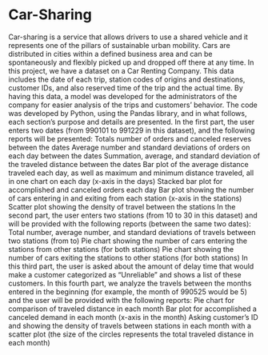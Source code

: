 # Car-Sharing
Car-sharing is a service that allows drivers to use a shared vehicle and it represents one of the pillars of sustainable urban mobility. Cars are distributed in cities within a defined business area and can be spontaneously and flexibly picked up and dropped off there at any time.
In this project, we have a dataset on a Car Renting Company. This data includes the date of each trip, station codes of origins and destinations, customer IDs, and also reserved time of the trip and the actual time.
By having this data, a model was developed for the administrators of the company for easier analysis of the trips and customers’ behavior. The code was developed by Python, using the Pandas library, and in what follows, each section’s purpose and details are presented.
In the first part, the user enters two dates (from 990101 to 991229 in this dataset), and the following reports will be presented:
Totals number of orders and canceled reserves between the dates
Average number and standard deviations of orders on each day between the dates
Summation, average, and standard deviation of the traveled distance between the dates
Bar plot of the average distance traveled each day, as well as maximum and minimum distance traveled, all in one chart on each day (x-axis in the days)
Stacked bar plot for accomplished and canceled orders each day
Bar plot showing the number of cars entering in and exiting from each station (x-axis in the stations)
Scatter plot showing the density of travel between the stations
In the second part, the user enters two stations (from 10 to 30 in this dataset) and will be provided with the following reports (between the same two dates):
Total number, average number, and standard deviations of travels between two stations (from to)
Pie chart showing the number of cars entering the stations from other stations (for both stations)
Pie chart showing the number of cars exiting the stations to other stations (for both stations)
In this third part, the user is asked about the amount of delay time that would make a customer categorized as “Unreliable” and shows a list of these customers.
In this fourth part, we analyze the travels between the months entered in the beginning (for example, the month of 990525 would be 5) and the user will be provided with the following reports:
Pie chart for comparison of traveled distance in each month
Bar plot for accomplished a canceled demand in each month (x-axis in the month)
Asking customer’s ID and showing the density of travels between stations in each month with a scatter plot (the size of the circles represents the total traveled distance in each month)
